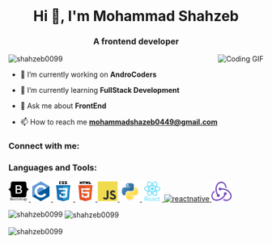 <img src="[https://wallpaperaccess.com/full/1560511.jpg](https://w0.peakpx.com/wallpaper/963/804/HD-wallpaper-programmer-eat-sleep-code-repeat-thumbnail.jpg)" alt="">   
<h1 align="center">Hi 👋, I'm Mohammad Shahzeb</h1>         
<h3 align="center">A frontend developer</h3> 
<img src="https://media.tenor.com/flflC6GFzO8AAAAM/sultan-alrefaei-programmer.gif" alt="Coding GIF" align="right">
                           
  
<p align="left"> <img src="https://komarev.com/ghpvc/?username=shahzeb0099&label=Profile%20views&color=0e75b6&style=flat" alt="shahzeb0099" /> </p>

   
- 🔭 I’m currently working on **AndroCoders** 
    
- 🌱 I’m currently learning **FullStack Development** 

- 💬 Ask me about **FrontEnd** 

- 📫 How to reach me **mohammadshazeb0449@gmail.com**

<h3 align="left">Connect with me:</h3>
<p align="left">
</p>

<h3 align="left">Languages and Tools:</h3>
<p align="left"> <a href="https://getbootstrap.com" target="_blank" rel="noreferrer"> <img src="https://raw.githubusercontent.com/devicons/devicon/master/icons/bootstrap/bootstrap-plain-wordmark.svg" alt="bootstrap" width="40" height="40"/> </a> <a href="https://www.cprogramming.com/" target="_blank" rel="noreferrer"> <img src="https://raw.githubusercontent.com/devicons/devicon/master/icons/c/c-original.svg" alt="c" width="40" height="40"/> </a> <a href="https://www.w3schools.com/css/" target="_blank" rel="noreferrer"> <img src="https://raw.githubusercontent.com/devicons/devicon/master/icons/css3/css3-original-wordmark.svg" alt="css3" width="40" height="40"/> </a> <a href="https://www.w3.org/html/" target="_blank" rel="noreferrer"> <img src="https://raw.githubusercontent.com/devicons/devicon/master/icons/html5/html5-original-wordmark.svg" alt="html5" width="40" height="40"/> </a> <a href="https://developer.mozilla.org/en-US/docs/Web/JavaScript" target="_blank" rel="noreferrer"> <img src="https://raw.githubusercontent.com/devicons/devicon/master/icons/javascript/javascript-original.svg" alt="javascript" width="40" height="40"/> </a> <a href="https://www.python.org" target="_blank" rel="noreferrer"> <img src="https://raw.githubusercontent.com/devicons/devicon/master/icons/python/python-original.svg" alt="python" width="40" height="40"/> </a> <a href="https://reactjs.org/" target="_blank" rel="noreferrer"> <img src="https://raw.githubusercontent.com/devicons/devicon/master/icons/react/react-original-wordmark.svg" alt="react" width="40" height="40"/> </a> <a href="https://reactnative.dev/" target="_blank" rel="noreferrer"> <img src="https://reactnative.dev/img/header_logo.svg" alt="reactnative" width="40" height="40"/> </a> <a href="https://redux.js.org" target="_blank" rel="noreferrer"> <img src="https://raw.githubusercontent.com/devicons/devicon/master/icons/redux/redux-original.svg" alt="redux" width="40" height="40"/> </a> </p>

<p><img align="left" src="https://github-readme-stats.vercel.app/api/top-langs?username=shahzeb0099&show_icons=true&locale=en&layout=compact" alt="shahzeb0099" /></p>

<p>&nbsp;<img align="center" src="https://github-readme-stats.vercel.app/api?username=shahzeb0099&show_icons=true&locale=en" alt="shahzeb0099" /></p>

<p><img align="center" src="https://github-readme-streak-stats.herokuapp.com/?user=shahzeb0099&" alt="shahzeb0099" /></p>
